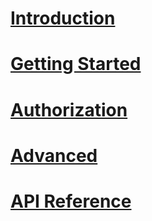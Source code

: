 ﻿# [Introduction](index.md)

# [Getting Started](articles/getting-started.md)

# [Authorization](articles/authorization.md)

# [Advanced](articles/advanced.md)

# [API Reference](api/Lib.AspNetCore.ServerSentEvents.html)